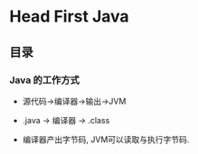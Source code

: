 # Head First Java

## 目录

### Java 的工作方式

*   源代码->编译器->输出->JVM

*   .java -> 编译器 -> .class

*   编译器产出字节码, JVM可以读取与执行字节码.
